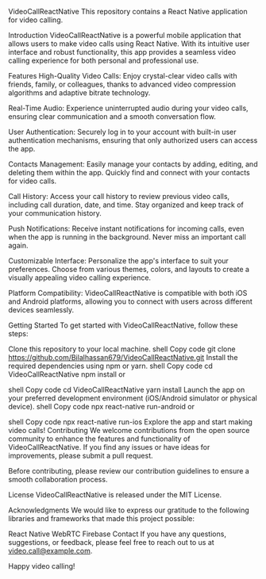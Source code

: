 VideoCallReactNative
This repository contains a React Native application for video calling.

Introduction
VideoCallReactNative is a powerful mobile application that allows users to make video calls using React Native. With its intuitive user interface and robust functionality, this app provides a seamless video calling experience for both personal and professional use.

Features
High-Quality Video Calls: Enjoy crystal-clear video calls with friends, family, or colleagues, thanks to advanced video compression algorithms and adaptive bitrate technology.

Real-Time Audio: Experience uninterrupted audio during your video calls, ensuring clear communication and a smooth conversation flow.

User Authentication: Securely log in to your account with built-in user authentication mechanisms, ensuring that only authorized users can access the app.

Contacts Management: Easily manage your contacts by adding, editing, and deleting them within the app. Quickly find and connect with your contacts for video calls.

Call History: Access your call history to review previous video calls, including call duration, date, and time. Stay organized and keep track of your communication history.

Push Notifications: Receive instant notifications for incoming calls, even when the app is running in the background. Never miss an important call again.

Customizable Interface: Personalize the app's interface to suit your preferences. Choose from various themes, colors, and layouts to create a visually appealing video calling experience.

Platform Compatibility: VideoCallReactNative is compatible with both iOS and Android platforms, allowing you to connect with users across different devices seamlessly.

Getting Started
To get started with VideoCallReactNative, follow these steps:

Clone this repository to your local machine.
shell
Copy code
git clone https://github.com/Bilalhassan679/VideoCallReactNative.git
Install the required dependencies using npm or yarn.
shell
Copy code
cd VideoCallReactNative
npm install
or

shell
Copy code
cd VideoCallReactNative
yarn install
Launch the app on your preferred development environment (iOS/Android simulator or physical device).
shell
Copy code
npx react-native run-android
or

shell
Copy code
npx react-native run-ios
Explore the app and start making video calls!
Contributing
We welcome contributions from the open source community to enhance the features and functionality of VideoCallReactNative. If you find any issues or have ideas for improvements, please submit a pull request.

Before contributing, please review our contribution guidelines to ensure a smooth collaboration process.

License
VideoCallReactNative is released under the MIT License.

Acknowledgments
We would like to express our gratitude to the following libraries and frameworks that made this project possible:

React Native
WebRTC
Firebase
Contact
If you have any questions, suggestions, or feedback, please feel free to reach out to us at video.call@example.com.

Happy video calling!
